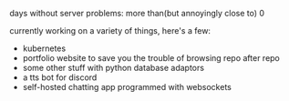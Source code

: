 days without server problems: more than(but annoyingly close to) 0

currently working on a variety of things, here's a few:

* kubernetes
* portfolio website to save you the trouble of browsing repo after repo
* some other stuff with python database adaptors
* a tts bot for discord
* self-hosted chatting app programmed with websockets
